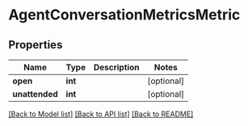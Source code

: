 # AgentConversationMetricsMetric

## Properties
Name | Type | Description | Notes
------------ | ------------- | ------------- | -------------
**open** | **int** |  | [optional] 
**unattended** | **int** |  | [optional] 

[[Back to Model list]](../README.md#documentation-for-models) [[Back to API list]](../README.md#documentation-for-api-endpoints) [[Back to README]](../README.md)


